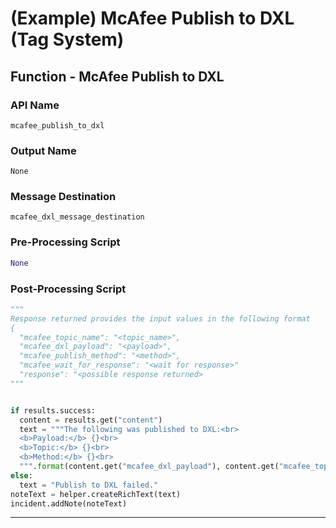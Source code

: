 <!--
    DO NOT MANUALLY EDIT THIS FILE
    THIS FILE IS AUTOMATICALLY GENERATED WITH resilient-circuits codegen
-->

# (Example) McAfee Publish to DXL (Tag System)

## Function - McAfee Publish to DXL

### API Name
`mcafee_publish_to_dxl`

### Output Name
`None`

### Message Destination
`mcafee_dxl_message_destination`

### Pre-Processing Script
```python
None
```

### Post-Processing Script
```python
"""
Response returned provides the input values in the following format
{
  "mcafee_topic_name": "<topic_name>",
  "mcafee_dxl_payload": "<payload>",
  "mcafee_publish_method": "<method>",
  "mcafee_wait_for_response": "<wait for response>"
  "response": "<possible response returned>
"""


if results.success:
  content = results.get("content")
  text = """The following was published to DXL:<br>
  <b>Payload:</b> {}<br>
  <b>Topic:</b> {}<br>
  <b>Method:</b> {}<br>
  """.format(content.get("mcafee_dxl_payload"), content.get("mcafee_topic_name"), content.get("mcafee_publish_method"))
else:
  text = "Publish to DXL failed."
noteText = helper.createRichText(text)
incident.addNote(noteText)
```

---

